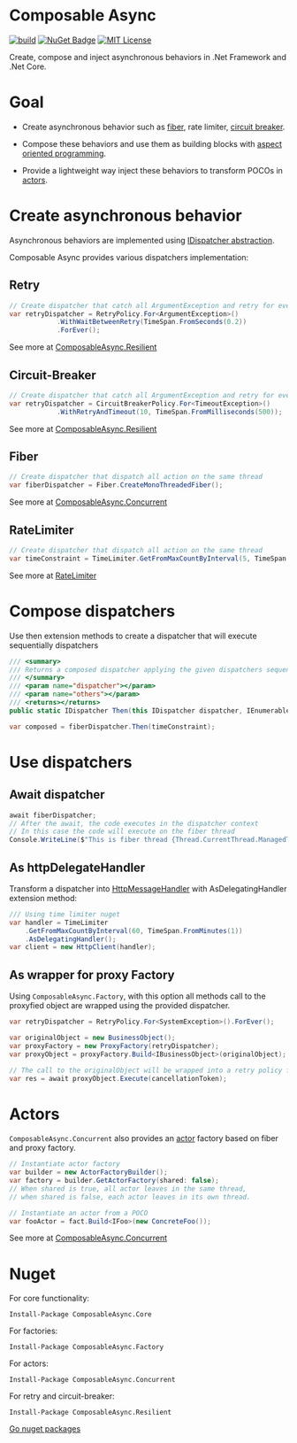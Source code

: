 Composable Async
================

[![build](https://img.shields.io/appveyor/ci/David-Desmaisons/ComposableAsync.svg)](https://ci.appveyor.com/project/David-Desmaisons/ComposableAsync)
[![NuGet Badge](https://buildstats.info/nuget/ComposableAsync.Core?includePreReleases=true)](https://www.nuget.org/packages/ComposableAsync.Core/)
[![MIT License](https://img.shields.io/github/license/David-Desmaisons/ComposableAsync.svg)](https://github.com/David-Desmaisons/ComposableAsync/blob/master/LICENSE)

Create, compose and inject asynchronous behaviors in .Net Framework and .Net Core.

# Goal

* Create asynchronous behavior such as [fiber](https://www.wikiwand.com/en/Fiber_(computer_science)), rate limiter, [circuit breaker](https://www.wikiwand.com/en/Circuit_breaker_design_pattern).

* Compose these behaviors and use them as building blocks with [aspect oriented programming](https://www.wikiwand.com/en/Aspect-oriented_programming).

* Provide a lightweight way inject these behaviors to transform POCOs in [actors](https://en.wikipedia.org/wiki/Actor_model).


# Create asynchronous behavior

Asynchronous behaviors are implemented using [IDispatcher abstraction](http://david-desmaisons.github.io/ComposableAsync/core-api/ComposableAsync.IDispatcher.html). 

Composable Async provides various dispatchers implementation:


## Retry

```C#
// Create dispatcher that catch all ArgumentException and retry for ever with a delay of 200 ms
var retryDispatcher = RetryPolicy.For<ArgumentException>()
			.WithWaitBetweenRetry(TimeSpan.FromSeconds(0.2))
			.ForEver();
```

See more at [ComposableAsync.Resilient](http://david-desmaisons.github.io/ComposableAsync/resilient-api/index.html#retrypolicy)

## Circuit-Breaker

```C#
// Create dispatcher that catch all ArgumentException and retry for ever with a delay of 200 ms
var retryDispatcher = CircuitBreakerPolicy.For<TimeoutException>()
			.WithRetryAndTimeout(10, TimeSpan.FromMilliseconds(500));
```

See more at [ComposableAsync.Resilient](http://david-desmaisons.github.io/ComposableAsync/resilient-api/index.html#circuitbreakerpolicy)

## Fiber

```C#
// Create dispatcher that dispatch all action on the same thread
var fiberDispatcher = Fiber.CreateMonoThreadedFiber();
```

See more at [ComposableAsync.Concurrent](http://david-desmaisons.github.io/ComposableAsync/concurrent-api/index.html)

##  RateLimiter

```C#
// Create dispatcher that dispatch all action on the same thread
var timeConstraint = TimeLimiter.GetFromMaxCountByInterval(5, TimeSpan.FromSeconds(1));
```

See more at [RateLimiter](https://github.com/David-Desmaisons/RateLimiter)


# Compose dispatchers

Use then extension methods to create a dispatcher that will execute sequentially dispatchers

```C#
/// <summary>
/// Returns a composed dispatcher applying the given dispatchers sequentially
/// </summary>
/// <param name="dispatcher"></param>
/// <param name="others"></param>
/// <returns></returns>
public static IDispatcher Then(this IDispatcher dispatcher, IEnumerable<IDispatcher> others)
```

```C#
var composed = fiberDispatcher.Then(timeConstraint);
```

# Use dispatchers

## Await dispatcher

```C#
await fiberDispatcher;
// After the await, the code executes in the dispatcher context
// In this case the code will execute on the fiber thread
Console.WriteLine($"This is fiber thread {Thread.CurrentThread.ManagedThreadId}");
```

## As httpDelegateHandler

Transform a dispatcher into [HttpMessageHandler](https://docs.microsoft.com/en-us/dotnet/api/system.net.http.httpmessagehandler?view=netframework-4.8) with AsDelegatingHandler extension method:
```C#
/// Using time limiter nuget
var handler = TimeLimiter
	.GetFromMaxCountByInterval(60, TimeSpan.FromMinutes(1))
	.AsDelegatingHandler();
var client = new HttpClient(handler);
```

## As wrapper for proxy Factory

Using `ComposableAsync.Factory`, with this option all methods call to the proxyfied object are wrapped using the provided dispatcher.

```C#
var retryDispatcher = RetryPolicy.For<SystemException>().ForEver();

var originalObject = new BusinessObject();
var proxyFactory = new ProxyFactory(retryDispatcher);
var proxyObject = proxyFactory.Build<IBusinessObject>(originalObject);

// The call to the originalObject will be wrapped into a retry policy for SystemException
var res = await proxyObject.Execute(cancellationToken);
```

# Actors

`ComposableAsync.Concurrent` also provides an [actor](https://en.wikipedia.org/wiki/Actor_model) factory based on fiber and proxy factory.

```C#
// Instantiate actor factory
var builder = new ActorFactoryBuilder();
var factory = builder.GetActorFactory(shared: false);
// When shared is true, all actor leaves in the same thread,
// when shared is false, each actor leaves in its own thread.

// Instantiate an actor from a POCO
var fooActor = fact.Build<IFoo>(new ConcreteFoo());
```

See more at [ComposableAsync.Concurrent](http://david-desmaisons.github.io/ComposableAsync/concurrent-api/index.html)

# Nuget

For core functionality:

```
Install-Package ComposableAsync.Core
```

For factories:

```
Install-Package ComposableAsync.Factory
```

For actors:

```
Install-Package ComposableAsync.Concurrent
```

For retry and circuit-breaker:

```
Install-Package ComposableAsync.Resilient
```

[Go nuget packages](https://www.nuget.org/packages/ComposableAsync.Core/)

